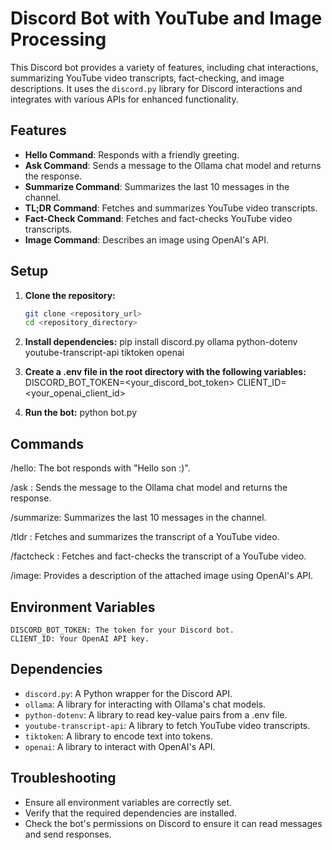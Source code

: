 # Discord Bot with YouTube and Image Processing

This Discord bot provides a variety of features, including chat interactions, summarizing YouTube video transcripts, fact-checking, and image descriptions. It uses the `discord.py` library for Discord interactions and integrates with various APIs for enhanced functionality.

## Features

- **Hello Command**: Responds with a friendly greeting.
- **Ask Command**: Sends a message to the Ollama chat model and returns the response.
- **Summarize Command**: Summarizes the last 10 messages in the channel.
- **TL;DR Command**: Fetches and summarizes YouTube video transcripts.
- **Fact-Check Command**: Fetches and fact-checks YouTube video transcripts.
- **Image Command**: Describes an image using OpenAI's API.

## Setup

1. **Clone the repository:**

   ```bash
   git clone <repository_url>
   cd <repository_directory>

2. **Install dependencies:**
    pip install discord.py ollama python-dotenv youtube-transcript-api tiktoken openai

3. **Create a .env file in the root directory with the following variables:**
    DISCORD_BOT_TOKEN=<your_discord_bot_token>
    CLIENT_ID=<your_openai_client_id>

4. **Run the bot:**
    python bot.py

## Commands

/hello: The bot responds with "Hello son :)".

/ask <message>: Sends the message to the Ollama chat model and returns the response.

/summarize: Summarizes the last 10 messages in the channel.

/tldr <url>: Fetches and summarizes the transcript of a YouTube video.

/factcheck <url>: Fetches and fact-checks the transcript of a YouTube video.

/image: Provides a description of the attached image using OpenAI's API.

## Environment Variables
    DISCORD_BOT_TOKEN: The token for your Discord bot.
    CLIENT_ID: Your OpenAI API key.

## Dependencies
- `discord.py`: A Python wrapper for the Discord API.
- `ollama`: A library for interacting with Ollama's chat models.
- `python-dotenv`: A library to read key-value pairs from a .env file.
- `youtube-transcript-api`: A library to fetch YouTube video transcripts.
- `tiktoken`: A library to encode text into tokens.
- `openai`: A library to interact with OpenAI's API.

## Troubleshooting
- Ensure all environment variables are correctly set.
- Verify that the required dependencies are installed.
- Check the bot's permissions on Discord to ensure it can read messages and send responses.